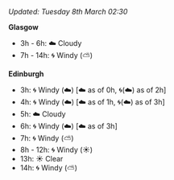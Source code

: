 *Updated: Tuesday 8th March 02:30*

**Glasgow**

* 3h - 6h: :cloud: Cloudy
* 7h - 14h: :cyclone: Windy (:partly_sunny:)

**Edinburgh**

* 3h: :cyclone: Windy (:cloud:) [:cloud: as of 0h, :cyclone:(:cloud:) as of 2h]
* 4h: :cyclone: Windy (:cloud:) [:cloud: as of 1h, :cyclone:(:cloud:) as of 3h]
* 5h: :cloud: Cloudy
* 6h: :cyclone: Windy (:cloud:) [:cloud: as of 3h]
* 7h: :cyclone: Windy (:partly_sunny:)
* 8h - 12h: :cyclone: Windy (:sunny:)
* 13h: :sunny: Clear
* 14h: :cyclone: Windy (:partly_sunny:)
